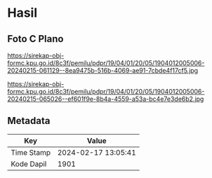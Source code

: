 # Hasil

## Foto C Plano

https://sirekap-obj-formc.kpu.go.id/8c3f/pemilu/pdpr/19/04/01/20/05/1904012005006-20240215-061129--8ea9475b-516b-4069-ae91-7cbde4f17cf5.jpg

https://sirekap-obj-formc.kpu.go.id/8c3f/pemilu/pdpr/19/04/01/20/05/1904012005006-20240215-065026--ef601f9e-8b4a-4559-a53a-bc4e7e3de6b2.jpg


## Metadata

| Key        | Value               |
| ---------- | ------------------- |
| Time Stamp | 2024-02-17 13:05:41 |
| Kode Dapil | 1901                |



